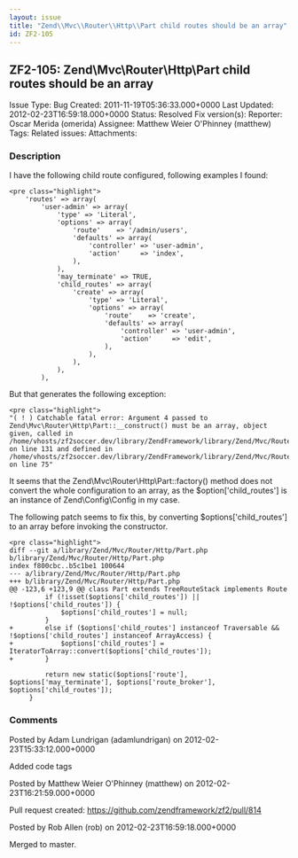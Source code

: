 ```yaml
---
layout: issue
title: "Zend\\Mvc\\Router\\Http\\Part child routes should be an array"
id: ZF2-105
---
```


ZF2-105: Zend\\Mvc\\Router\\Http\\Part child routes should be an array
----------------------------------------------------------------------

 Issue Type: Bug Created: 2011-11-19T05:36:33.000+0000 Last Updated: 2012-02-23T16:59:18.000+0000 Status: Resolved Fix version(s):
 Reporter:  Oscar Merida (omerida)  Assignee:  Matthew Weier O'Phinney (matthew)  Tags:
 Related issues:
 Attachments:
### Description

I have the following child route configured, following examples I found:


    <pre class="highlight">
        'routes' => array(
            'user-admin' => array(
                'type' => 'Literal',
                'options' => array(
                    'route'    => '/admin/users',
                    'defaults' => array(
                        'controller' => 'user-admin',
                        'action'     => 'index',
                    ),
                ),
                'may_terminate' => TRUE,
                'child_routes' => array(
                    'create' => array(
                        'type' => 'Literal',
                        'options' => array(
                            'route'    => 'create',
                            'defaults' => array(
                                'controller' => 'user-admin',
                                'action'     => 'edit',
                            ),
                        ),
                    ),
                ),
            ),


But that generates the following exception:


    <pre class="highlight">
    "( ! ) Catchable fatal error: Argument 4 passed to Zend\Mvc\Router\Http\Part::__construct() must be an array, object given, called in /home/vhosts/zf2soccer.dev/library/ZendFramework/library/Zend/Mvc/Router/Http/Part.php on line 131 and defined in /home/vhosts/zf2soccer.dev/library/ZendFramework/library/Zend/Mvc/Router/Http/Part.php on line 75"


It seems that the Zend\\Mvc\\Router\\Http\\Part::factory() method does not convert the whole configuration to an array, as the $option['child\_routes'] is an instance of Zend\\Config\\Config in my case.

The following patch seems to fix this, by converting $options['child\_routes'] to an array before invoking the constructor.


    <pre class="highlight">
    diff --git a/library/Zend/Mvc/Router/Http/Part.php b/library/Zend/Mvc/Router/Http/Part.php
    index f800cbc..b5c1be1 100644
    --- a/library/Zend/Mvc/Router/Http/Part.php
    +++ b/library/Zend/Mvc/Router/Http/Part.php
    @@ -123,6 +123,9 @@ class Part extends TreeRouteStack implements Route
             if (!isset($options['child_routes']) || !$options['child_routes']) {
                 $options['child_routes'] = null;
             }
    +        else if ($options['child_routes'] instanceof Traversable && !$options['child_routes'] instanceof ArrayAccess) {
    +            $options['child_routes'] = IteratorToArray::convert($options['child_routes']);
    +        }

             return new static($options['route'], $options['may_terminate'], $options['route_broker'], $options['child_routes']);
         }






### Comments

Posted by Adam Lundrigan (adamlundrigan) on 2012-02-23T15:33:12.000+0000

Added code tags





Posted by Matthew Weier O'Phinney (matthew) on 2012-02-23T16:21:59.000+0000

Pull request created: <https://github.com/zendframework/zf2/pull/814>





Posted by Rob Allen (rob) on 2012-02-23T16:59:18.000+0000

Merged to master.
